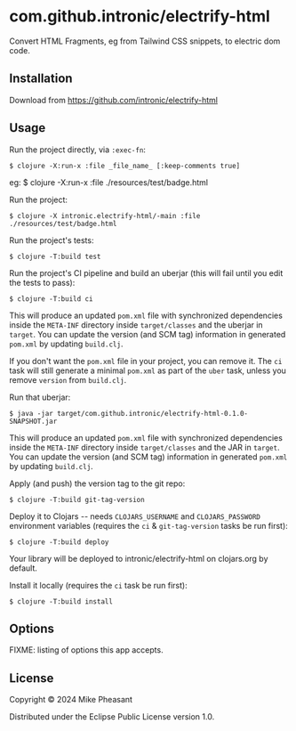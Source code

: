 # com.github.intronic/electrify-html

Convert HTML Fragments, eg from Tailwind CSS snippets, to electric dom code.

## Installation

Download from https://github.com/intronic/electrify-html

## Usage

Run the project directly, via `:exec-fn`:

    $ clojure -X:run-x :file _file_name_ [:keep-comments true]
  eg:
    $ clojure -X:run-x :file ./resources/test/badge.html

Run the project:

    $ clojure -X intronic.electrify-html/-main :file ./resources/test/badge.html

Run the project's tests:

    $ clojure -T:build test

Run the project's CI pipeline and build an uberjar (this will fail until you edit the tests to pass):

    $ clojure -T:build ci

This will produce an updated `pom.xml` file with synchronized dependencies inside the `META-INF`
directory inside `target/classes` and the uberjar in `target`. You can update the version (and SCM tag)
information in generated `pom.xml` by updating `build.clj`.

If you don't want the `pom.xml` file in your project, you can remove it. The `ci` task will
still generate a minimal `pom.xml` as part of the `uber` task, unless you remove `version`
from `build.clj`.

Run that uberjar:

    $ java -jar target/com.github.intronic/electrify-html-0.1.0-SNAPSHOT.jar

This will produce an updated `pom.xml` file with synchronized dependencies inside the `META-INF`
directory inside `target/classes` and the JAR in `target`. You can update the version (and SCM tag)
information in generated `pom.xml` by updating `build.clj`.

Apply (and push) the version tag to the git repo:

    $ clojure -T:build git-tag-version

Deploy it to Clojars -- needs `CLOJARS_USERNAME` and `CLOJARS_PASSWORD` environment
variables (requires the `ci` & `git-tag-version` tasks be run first):

    $ clojure -T:build deploy

Your library will be deployed to intronic/electrify-html on clojars.org by default.

Install it locally (requires the `ci` task be run first):

    $ clojure -T:build install


## Options

FIXME: listing of options this app accepts.

## License

Copyright © 2024 Mike Pheasant

Distributed under the Eclipse Public License version 1.0.
